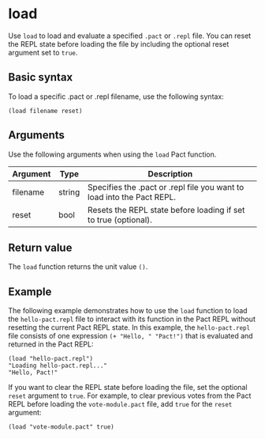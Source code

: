 # load

Use `load` to load and evaluate a specified `.pact` or `.repl` file.
You can reset the REPL state before loading the file by including the optional reset argument set to `true`.

## Basic syntax

To load a specific .pact or .repl filename, use the following syntax:

```pact
(load filename reset)
```

## Arguments

Use the following arguments when using the `load` Pact function.

| Argument | Type | Description |
|----------|------|---------|
| filename | string | Specifies the .pact or .repl file you want to load into the Pact REPL.|
| reset    | bool | Resets the REPL state before loading if set to true (optional).|

## Return value

The `load` function returns the unit value `()`.

## Example

The following example demonstrates how to use the `load` function to load the `hello-pact.repl` file to interact with its function in the Pact REPL without resetting the current Pact REPL state.
In this example, the `hello-pact.repl` file consists of one expression `(+ "Hello, " "Pact!")` that is evaluated and returned in the Pact REPL:

```pact
(load "hello-pact.repl")
"Loading hello-pact.repl..."
"Hello, Pact!"
```

If you want to clear the REPL state before loading the file, set the optional `reset` argument to `true`.
For example, to clear previous votes from the Pact REPL before loading the `vote-module.pact` file, add `true` for the `reset` argument:

```pact
(load "vote-module.pact" true)
```
